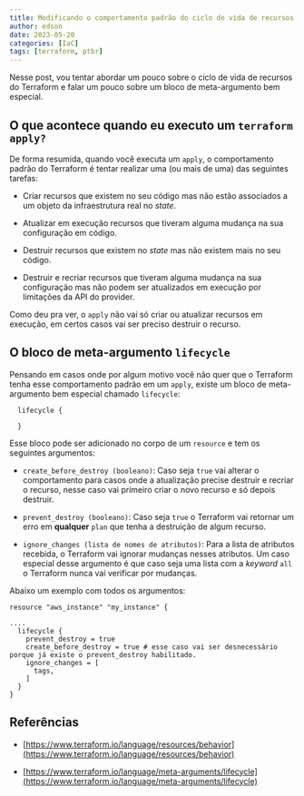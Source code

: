 ```yaml
---
title: Modificando o comportamento padrão do ciclo de vida de recursos do Terraform
author: edson
date: 2023-05-20
categories: [IaC]
tags: [terraform, ptbr]
---
```



Nesse post, vou tentar abordar um pouco sobre o ciclo de vida de recursos do Terraform e falar um pouco sobre um bloco de meta-argumento bem especial.

## O que acontece quando eu executo um `terraform apply?`

De forma resumida, quando você executa um `apply`, o comportamento padrão do Terraform é tentar realizar uma (ou mais de uma) das seguintes tarefas:

* Criar recursos que existem no seu código mas não estão associados a um objeto da infraestrutura real no *state*.
    
* Atualizar em execução recursos que tiveram alguma mudança na sua configuração em código.
    
* Destruir recursos que existem no *state* mas não existem mais no seu código.
    
* Destruir e recriar recursos que tiveram alguma mudança na sua configuração mas não podem ser atualizados em execução por limitações da API do provider.
    

Como deu pra ver, o `apply` não vai só criar ou atualizar recursos em execução, em certos casos vai ser preciso destruir o recurso.

## O bloco de meta-argumento `lifecycle`

Pensando em casos onde por algum motivo você não quer que o Terraform tenha esse comportamento padrão em um `apply`, existe um bloco de meta-argumento bem especial chamado `lifecycle`:

```plaintext
  lifecycle {
   
  }
```

Esse bloco pode ser adicionado no corpo de um `resource` e tem os seguintes argumentos:

* `create_before_destroy (booleano)`: Caso seja `true` vai alterar o comportamento para casos onde a atualização precise destruir e recriar o recurso, nesse caso vai primeiro criar o novo recurso e só depois destruir.
    
* `prevent_destroy (booleano)`: Caso seja `true` o Terraform vai retornar um erro em **qualquer** `plan` que tenha a destruição de algum recurso.
    
* `ignore_changes (lista de nomes de atributos)`: Para a lista de atributos recebida, o Terraform vai ignorar mudanças nesses atributos. Um caso especial desse argumento é que caso seja uma lista com a *keyword* `all` o Terraform nunca vai verificar por mudanças.
    

Abaixo um exemplo com todos os argumentos:

```plaintext
resource "aws_instance" "my_instance" {

....
  lifecycle {
    prevent_destroy = true 
    create_before_destroy = true # esse caso vai ser desnecessário porque já existe o prevent_destroy habilitado.
    ignore_changes = [
      tags,
    ]
  }
}
```

## Referências

* [https://www.terraform.io/language/resources/behavior](https://www.terraform.io/language/resources/behavior)
    
* [https://www.terraform.io/language/meta-arguments/lifecycle](https://www.terraform.io/language/meta-arguments/lifecycle)